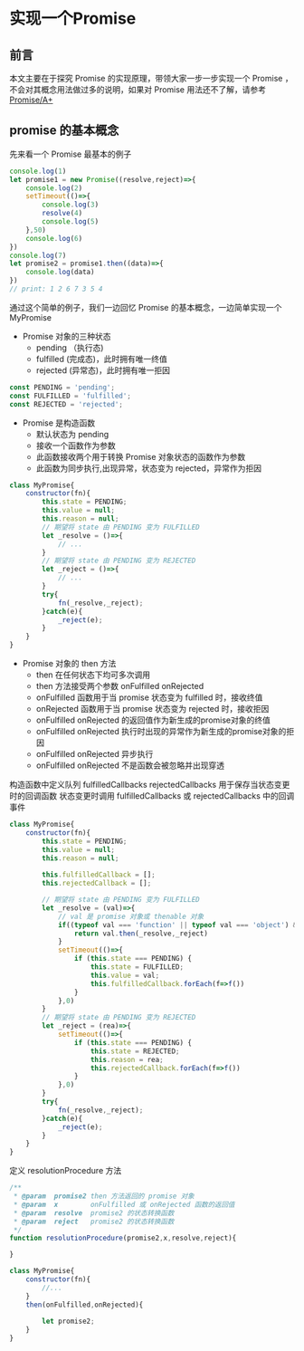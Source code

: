 # 实现一个Promise

## 前言
本文主要在于探究 Promise 的实现原理，带领大家一步一步实现一个 Promise ，不会对其概念用法做过多的说明，如果对 Promise 用法还不了解，请参考 [Promise/A+](https://promisesaplus.com/)

## promise 的基本概念
先来看一个 Promise 最基本的例子
```javascript
console.log(1)
let promise1 = new Promise((resolve,reject)=>{
    console.log(2)
	setTimeout(()=>{
	    console.log(3)
		resolve(4)
		console.log(5)
	},50)
	console.log(6)
})
console.log(7)
let promise2 = promise1.then((data)=>{
    console.log(data)
})
// print: 1 2 6 7 3 5 4
```
通过这个简单的例子，我们一边回忆 Promise 的基本概念，一边简单实现一个 MyPromise

+ Promise 对象的三种状态
    + pending  （执行态)
    + fulfilled (完成态)，此时拥有唯一终值
    + rejected  (异常态)，此时拥有唯一拒因
```javascript
const PENDING = 'pending';
const FULFILLED = 'fulfilled';
const REJECTED = 'rejected';
```
+ Promise 是构造函数
    + 默认状态为 pending
    + 接收一个函数作为参数
    + 此函数接收两个用于转换 Promise 对象状态的函数作为参数
    + 此函数为同步执行,出现异常，状态变为 rejected，异常作为拒因
```javascript
class MyPromise{
	constructor(fn){
		this.state = PENDING;
		this.value = null;
		this.reason = null;
		// 期望将 state 由 PENDING 变为 FULFILLED
		let _resolve = ()=>{
			// ...
		}
		// 期望将 state 由 PENDING 变为 REJECTED		
		let _reject = ()=>{
			// ...
		}
		try{
			fn(_resolve,_reject);		
		}catch(e){
			_reject(e);
		}
	}
}
```
+ Promise 对象的 then 方法
    + then 在任何状态下均可多次调用
    + then 方法接受两个参数 onFulfilled onRejected
    + onFulfilled 函数用于当 promise 状态变为 fulfilled 时，接收终值
    + onRejected 函数用于当 promise 状态变为 rejected 时，接收拒因
    + onFulfilled onRejected 的返回值作为新生成的promise对象的终值
    + onFulfilled onRejected 执行时出现的异常作为新生成的promise对象的拒因
    + onFulfilled onRejected 异步执行
    + onFulfilled onRejected 不是函数会被忽略并出现穿透

构造函数中定义队列 fulfilledCallbacks rejectedCallbacks 用于保存当状态变更时的回调函数
状态变更时调用 fulfilledCallbacks 或 rejectedCallbacks 中的回调事件
```javascript
class MyPromise{
    constructor(fn){
        this.state = PENDING;
        this.value = null;
        this.reason = null;
        
        this.fulfilledCallback = [];
        this.rejectedCallback = [];

        // 期望将 state 由 PENDING 变为 FULFILLED
        let _resolve = (val)=>{
            // val 是 promise 对象或 thenable 对象
            if((typeof val === 'function' || typeof val === 'object') && typeof val.then === 'function'){
                return val.then(_resolve,_reject)
            }
            setTimeout(()=>{
                if (this.state === PENDING) {
                    this.state = FULFILLED;
                    this.value = val;
                    this.fulfilledCallback.forEach(f=>f())
                }
            },0)
        }
        // 期望将 state 由 PENDING 变为 REJECTED		
        let _reject = (rea)=>{
            setTimeout(()=>{
                if (this.state === PENDING) {
                    this.state = REJECTED;
                    this.reason = rea;
                    this.rejectedCallback.forEach(f=>f())
                }
            },0)
        }
        try{
            fn(_resolve,_reject);		
        }catch(e){
            _reject(e);
        }
    }
}
```  
定义 resolutionProcedure 方法
```javascript
/**
 * @param  promise2 then 方法返回的 promise 对象        
 * @param  x        onFulfilled 或 onRejected 函数的返回值     
 * @param  resolve  promise2 的状态转换函数
 * @param  reject   promise2 的状态转换函数       
 */
function resolutionProcedure(promise2,x,resolve,reject){

}
```
```javascript
class MyPromise{
    constructor(fn){
        //...
    }
    then(onFulfilled,onRejected){
        
        let promise2;
    }
}
```